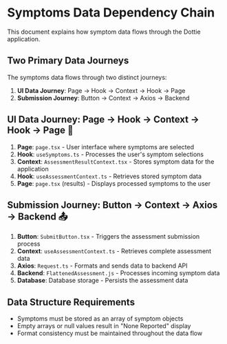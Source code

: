 # Symptoms Data Dependency Chain

This document explains how symptom data flows through the Dottie application.

## Two Primary Data Journeys

The symptoms data flows through two distinct journeys:

1. **UI Data Journey**: Page → Hook → Context → Hook → Page
2. **Submission Journey**: Button → Context → Axios → Backend

## UI Data Journey: Page → Hook → Context → Hook → Page 🔄

1. **Page**: `page.tsx` - User interface where symptoms are selected
2. **Hook**: `useSymptoms.ts` - Processes the user's symptom selections
3. **Context**: `AssessmentResultContext.tsx` - Stores symptom data for the application
4. **Hook**: `useAssessmentContext.ts` - Retrieves stored symptom data
5. **Page**: `page.tsx` (results) - Displays processed symptoms to the user

## Submission Journey: Button → Context → Axios → Backend 📤

1. **Button**: `SubmitButton.tsx` - Triggers the assessment submission process
2. **Context**: `useAssessmentContext.ts` - Retrieves complete assessment data
3. **Axios**: `Request.ts` - Formats and sends data to backend API
4. **Backend**: `FlattenedAssessment.js` - Processes incoming symptom data
5. **Database**: Database storage - Persists the assessment data

## Data Structure Requirements

- Symptoms must be stored as an array of symptom objects
- Empty arrays or null values result in "None Reported" display
- Format consistency must be maintained throughout the data flow
